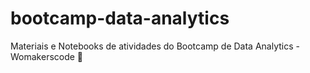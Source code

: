 # bootcamp-data-analytics
Materiais e Notebooks de atividades do Bootcamp de Data Analytics - Womakerscode 🦋
